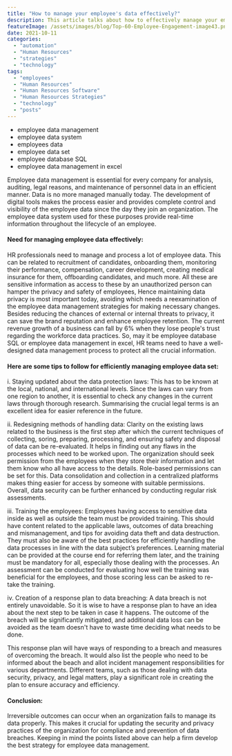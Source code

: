 ```yaml
---
title: "How to manage your employee's data effectively?"
description: This article talks about how to effectively manage your employee's data, along with ways to make you more productive
featureImage: /assets/images/blog/Top-60-Employee-Engagement-image43.png
date: 2021-10-11
categories: 
  - "automation"
  - "Human Resources"
  - "strategies"
  - "technology"
tags: 
  - "employees"
  - "Human Resources"
  - "Human Resources Software"
  - "Human Resources Strategies"
  - "technology"
  - "posts"
---
```


- employee data management
- employee data system
- employees data 
- employee data set
- employee database SQL
- employee data management in excel

Employee data management is essential for every company for analysis, auditing, legal reasons, and maintenance of personnel data in an efficient manner. Data is no more managed manually today. The development of digital tools makes the process easier and provides complete control and visibility of the employee data since the day they join an organization. The employee data system used for these purposes provide real-time information throughout the lifecycle of an employee.

#### Need for managing employee data effectively:

HR professionals need to manage and process a lot of employee data. This can be related to recruitment of candidates, onboarding them, monitoring their performance, compensation, career development, creating medical insurance for them,  offboarding candidates, and much more. All these are sensitive information as access to these by an unauthorized person can hamper the privacy and safety of employees,
Hence maintaining data privacy is most important today, avoiding which needs a reexamination of the employee data management strategies for making necessary changes. Besides reducing the chances of external or internal threats to privacy, it can save the brand reputation and enhance employee retention.
The current revenue growth of a business can fall by 6% when they lose people's trust regarding the workforce data practices. So, may it be employee database SQL or employee data management in excel, HR teams need to have a well-designed data management process to protect all the crucial information.

#### Here are some tips to follow for efficiently managing employee data set:

i. Staying updated about the data protection laws:
This has to be known at the local, national, and international levels. Since the laws can vary from one region to another, it is essential to check any changes in the current laws through thorough research. Summarising the crucial legal terms is an excellent idea for easier reference in the future.

ii. Redesigning methods of handling data:
Clarity on the existing laws related to the business is the first step after which the current techniques of collecting, soring, preparing, processing, and ensuring safety and disposal of data can be re-evaluated. It helps in finding out any flaws in the processes which need to be worked upon.
The organization should seek permission from the employees when they store their information and let them know who all have access to the details. Role-based permissions can be set for this. Data consolidation and collection in a centralized platforms makes thing easier for access by someone with suitable permissions. Overall, data security can be further enhanced by conducting regular risk assessments.

iii. Training the employees:
Employees having access to sensitive data inside as well as outside the team must be provided training. This should have content related to the applicable laws, outcomes of data breaching and mismanagement, and tips for avoiding data theft and data destruction. They must also be aware of the best practices for efficiently handling the data processes in line with the data subject’s preferences.
Learning material can be provided at the course end for referring them later, and the training must be mandatory for all, especially those dealing with the processes. An assessment can be conducted for evaluating how well the training was beneficial for the employees, and those scoring less can be asked to re-take the training.

iv. Creation of a response plan to data breaching:
A data breach is not entirely unavoidable. So it is wise to have a response plan to have an idea about the next step to be taken in case it happens. The outcome of the breach will be significantly mitigated, and additional data loss can be avoided as the team doesn't have to waste time deciding what needs to be done. 

This response plan will have ways of responding to a breach and measures of overcoming the breach. It would also list the people who need to be informed about the beach and allot incident management responsibilities for various departments.  Different teams, such as those dealing with data security, privacy, and legal matters, play a significant role in creating the plan to ensure accuracy and efficiency.

#### Conclusion:
Irreversible outcomes can occur when an organization fails to manage its data properly. This makes it crucial for updating the security and privacy practices of the organization for compliance and prevention of data breaches. Keeping in mind the points listed above can help a firm develop the best strategy for employee data management.
